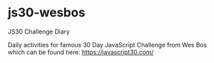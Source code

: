 # js30-wesbos
JS30 Challenge Diary

Daily activities for famous 30 Day JavaScript Challenge from Wes Bos which can be found here: https://javascript30.com/
